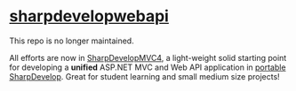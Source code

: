 
# [sharpdevelopwebapi](https://github.com/aspdotnetgabs/sharpdevelopmvc)

This repo is no longer maintained. 

All efforts are now in [SharpDevelopMVC4](https://github.com/aspdotnetgabs/sharpdevelopmvc), a light-weight solid starting point for developing a **unified** ASP.NET MVC and Web API application in [portable](https://portable.info.pl/sharpdevelop-portable/) [SharpDevelop](https://mega.nz/file/sJIHBbyY#O80dgllefCf07TIesoM1IMxsTqomVhLVt6_t9WG-hXA). Great for student learning and small medium size projects!
